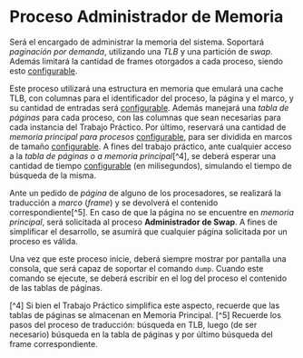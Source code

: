 # Proceso Administrador de Memoria

Será el encargado de administrar la memoria del sistema. Soportará *paginación por demanda*, utilizando una *TLB* y una partición de *swap*. Además limitará la cantidad de frames otorgados a cada proceso, siendo esto <u>configurable</u>.

Este proceso utilizará una estructura en memoria que emulará una cache TLB, con columnas para el identificador del proceso, la página y el marco, y su cantidad de entradas será <u>configurable</u>. Además manejará una *tabla de páginas* para cada proceso, con las columnas que sean necesarias para cada instancia del Trabajo Práctico. Por último, reservará una cantidad de *memoria principal para procesos* <u>configurable</u>, para ser dividida en marcos de tamaño <u>configurable</u>. A fines del trabajo práctico, ante cualquier acceso a la *tabla de páginas o a memoria principal*[^4], se deberá esperar una cantidad de tiempo <u>configurable</u> (en milisegundos), simulando el tiempo de búsqueda de la misma.

Ante un pedido de *página* de alguno de los procesadores, se realizará la traducción a *marco* (*frame*) y se devolverá el contenido correspondiente[^5]. En caso de que la página no se encuentre en *memoria principal*, será solicitada al proceso **Administrador de Swap**. A fines de simplificar el desarrollo, se asumirá que cualquier página solicitada por un proceso es válida.

Una vez que este proceso inicie, deberá siempre mostrar por pantalla una consola, que será capaz de soportar el comando `dump`. Cuando este comando se ejecute, se deberá escribir en el log del proceso el contenido de las tablas de páginas.

[^4] Si bien el Trabajo Práctico simplifica este aspecto, recuerde que las tablas de páginas se almacenan en Memoria Principal.
[^5] Recuerde los pasos del proceso de traducción: búsqueda en TLB, luego (de ser necesario) búsqueda en la tabla de páginas y por último búsqueda del frame correspondiente.